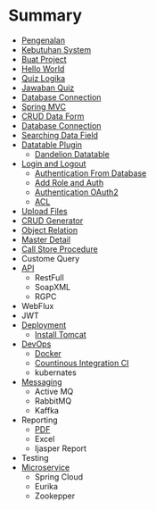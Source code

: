 # Summary

* [Pengenalan](README.md)
* [Kebutuhan System](system-requirment.md)
* [Buat Project](chapter1.md)
* [Hello World](hello-world.md)
* [Quiz Logika](quiz-logika.md)
* [Jawaban Quiz](quiz-logika/jawaban-quiz.md)
* [Database Connection](database-connection.md)
* [Spring MVC](spring-mvc.md)
* [CRUD Data Form](data-form.md)
* [Database Connection](database-connection.md)
* [Searching Data Field](searching-data-field.md)
* [Datatable Plugin](datatable-plugin.md)
  * [Dandelion Datatable](datatable-plugin/dandelion-datatable.md)
* [Login and Logout](login-and-logout.md)
  * [Authentication From Database](login-and-logout/authentication-from-database.md)
  * [Add Role and Auth](login-and-logout/add-role-and-auth.md)
  * [Authentication OAuth2](login-and-logout/authentication-oauth2.md)
  * [ACL](login-and-logout/acl.md)
* [Upload Files](upload-files.md)
* [CRUD Generator](crud-generator.md)
* [Object Relation](object-relation.md)
* [Master Detail](master-detail.md)
* [Call Store Procedure](call-store-procedure.md)
* Custome Query
* [API](api.md)
  * RestFull
  * SoapXML
  * RGPC
* WebFlux
* JWT
* [Deployment](deployment.md)
  * [Install Tomcat](deployment/install-tomcat.md)
* [DevOps](devops.md)
  * [Docker](devops/docker.md)
  * [Countinous Integration CI](devops/countinous-integration-ci.md)
  * kubernates
* [Messaging](kafka.md)
  * Active MQ
  * RabbitMQ
  * Kaffka
* Reporting
  * [PDF](pdf.md)
  * Excel
  * Ijasper Report
* Testing
* [Microservice](microservice.md)
  * Spring Cloud
  * Eurika
  * Zookepper

